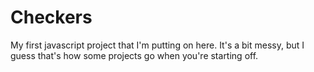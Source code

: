 # Checkers
My first javascript project that I'm putting on here. It's a bit messy, but I guess that's how some projects go when you're starting off.

